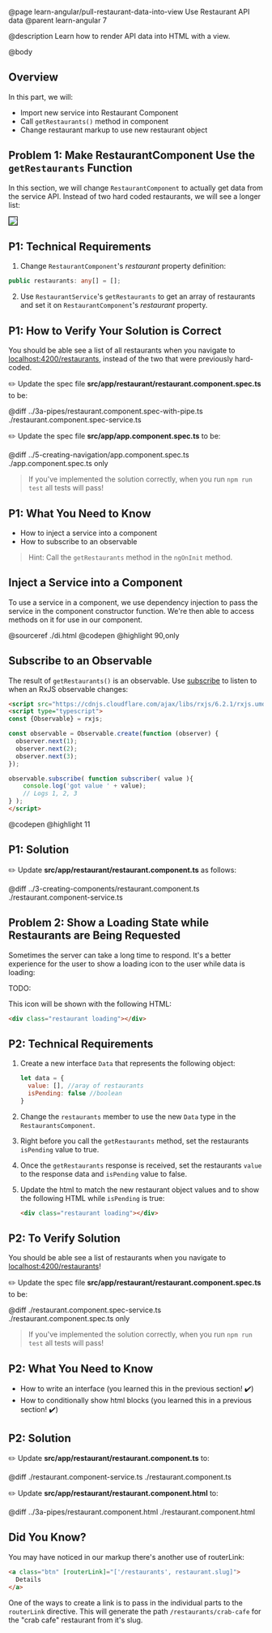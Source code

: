 @page learn-angular/pull-restaurant-data-into-view Use Restaurant API data
@parent learn-angular 7

@description Learn how to render API data into HTML with a view.

@body

## Overview

In this part, we will:

- Import new service into Restaurant Component
- Call `getRestaurants()` method in component
- Change restaurant markup to use new restaurant object

## Problem 1: Make RestaurantComponent Use the `getRestaurants` Function

In this section, we will change `RestaurantComponent` to actually get
data from the service API.  Instead of two hard coded restaurants, we will
see a longer list:

<img src="../static/img/angular/7-data-into-view/1-after.png"
  style="border: solid 1px black; max-width: 640px;"/>

## P1: Technical Requirements

1. Change `RestaurantComponent`'s _restaurant_ property definition:
  ```typescript
  public restaurants: any[] = [];
  ```
2. Use `RestaurantService`'s `getRestaurants` to get an array of restaurants and
  set it on `RestaurantComponent`'s _restaurant_ property.

## P1: How to Verify Your Solution is Correct

You should be able see a list of all restaurants when you navigate to <a href="http://localhost:4200/restaurants" target="\_blank">localhost:4200/restaurants</a>, instead of the two that were previously hard-coded.

✏️ Update the spec file  __src/app/restaurant/restaurant.component.spec.ts__ to be:

@diff ../3a-pipes/restaurant.component.spec-with-pipe.ts ./restaurant.component.spec-service.ts


✏️ Update the spec file  __src/app/app.component.spec.ts__ to be:

@diff ../5-creating-navigation/app.component.spec.ts ./app.component.spec.ts only


> If you've implemented the solution correctly, when you run `npm run test` all tests will pass!

## P1: What You Need to Know

- How to inject a service into a component
- How to subscribe to an observable

> Hint: Call the `getRestaurants` method in the `ngOnInit` method.

## Inject a Service into a Component

To use a service in a component, we use dependency injection to pass the service in the component constructor function. We're then able to access methods on it for use in our component.

@sourceref ./di.html
@codepen
@highlight 90,only

## Subscribe to an Observable

The result of `getRestaurants()` is an observable. Use [subscribe](https://rxjs-dev.firebaseapp.com/guide/subscription) to listen to when
an RxJS observable changes:

```html
<script src="https://cdnjs.cloudflare.com/ajax/libs/rxjs/6.2.1/rxjs.umd.js"></script>
<script type="typescript">
const {Observable} = rxjs;

const observable = Observable.create(function (observer) {
  observer.next(1);
  observer.next(2);
  observer.next(3);
});

observable.subscribe( function subscriber( value ){
    console.log('got value ' + value);
    // Logs 1, 2, 3
} );
</script>
```
@codepen
@highlight 11

## P1: Solution

✏️ Update __src/app/restaurant/restaurant.component.ts__ as follows:

@diff ../3-creating-components/restaurant.component.ts ./restaurant.component-service.ts


## Problem 2: Show a Loading State while Restaurants are Being Requested

Sometimes the server can take a long time to respond. It's a better experience for the user
to show a loading icon to the user while data is loading:

TODO:

This icon will be shown with the following HTML:

```html
<div class="restaurant loading"></div>
```

## P2: Technical Requirements

1. Create a new interface `Data` that represents the following object:

   ```js
   let data = {
     value: [], //aray of restaurants
     isPending: false //boolean
   }
   ```
2. Change the `restaurants` member to use the new `Data` type in the `RestaurantsComponent`.
3. Right before you call the `getRestaurants` method, set the restaurants `isPending` value to true.
4. Once the `getRestaurants` response is received, set the restaurants `value` to the response data and `isPending` value to false.
5. Update the html to match the new restaurant object values and to show the following HTML while `isPending` is true:

   ```html
   <div class="restaurant loading"></div>
   ```

## P2: To Verify Solution

You should be able see a list of restaurants when you navigate to <a href="http://localhost:4200/restaurants" target="\_blank">localhost:4200/restaurants</a>!

✏️ Update the spec file  __src/app/restaurant/restaurant.component.spec.ts__ to be:

@diff ./restaurant.component.spec-service.ts ./restaurant.component.spec.ts only


> If you've implemented the solution correctly, when you run `npm run test` all tests will pass!

## P2: What You Need to Know

- How to write an interface (you learned this in the previous section! ✔️)
- How to conditionally show html blocks (you learned this in a previous section! ✔️)

## P2: Solution

✏️ Update __src/app/restaurant/restaurant.component.ts__ to:

@diff ./restaurant.component-service.ts ./restaurant.component.ts


✏️ Update __src/app/restaurant/restaurant.component.html__ to:

@diff ../3a-pipes/restaurant.component.html ./restaurant.component.html


## Did You Know?

You may have noticed in our markup there's another use of routerLink:

```html
<a class="btn" [routerLink]="['/restaurants', restaurant.slug]">
  Details
</a>
```

One of the ways to create a link is to pass in the individual parts to the `routerLink` directive. This will generate the path `/restaurants/crab-cafe` for the "crab cafe" restaurant from it's slug.

